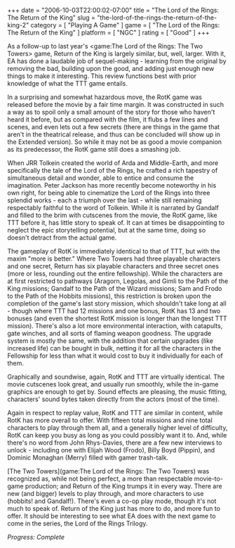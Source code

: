 +++
date = "2006-10-03T22:00:02-07:00"
title = "The Lord of the Rings: The Return of the King"
slug = "the-lord-of-the-rings-the-return-of-the-king-2"
category = [ "Playing A Game" ]
game = [ "The Lord of the Rings: The Return of the King" ]
platform = [ "NGC" ]
rating = [ "Good" ]
+++

As a follow-up to last year's <game:The Lord of the Rings: The Two Towers> game, Return of the King is largely similar, but, well, larger. With it, EA has done a laudable job of sequel-making - learning from the original by removing the bad, building upon the good, and adding just enough new things to make it interesting. This review functions best with prior knowledge of what the TTT game entails.

In a surprising and somewhat hazardous move, the RotK game was released before the movie by a fair time margin. It was constructed in such a way as to spoil only a small amount of the story for those who haven't heard it before, but as compared with the film, it flubs a few lines and scenes, and even lets out a few secrets (there are things in the game that aren't in the theatrical release, and thus can be concluded will show up in the Extended version). So while it may not be as good a movie companion as its predecessor, the RotK game still does a smashing job.

When JRR Tolkein created the world of Arda and Middle-Earth, and more specifically the tale of the Lord of the Rings, he crafted a rich tapestry of simultaneous detail and wonder, able to entice and consume the imagination. Peter Jackson has more recently become noteworthy in his own right, for being able to cinematize the Lord of the Rings into three splendid works - each a triumph over the last - while still remaining respectably faithful to the word of Tolkein. While it is narrated by Gandalf and filled to the brim with cutscenes from the movie, the RotK game, like TTT before it, has little story to speak of. It can at times be disappointing to neglect the epic storytelling potential, but at the same time, doing so doesn't detract from the actual game.

The gameplay of RotK is immediately identical to that of TTT, but with the maxim "more is better." Where Two Towers had three playable characters and one secret, Return has six playable characters and three secret ones (more or less, rounding out the entire fellowship). While the characters are at first restricted to pathways (Aragorn, Legolas, and Gimli to the Path of the King missions; Gandalf to the Path of the Wizard missions; Sam and Frodo to the Path of the Hobbits missions), this restriction is broken upon the completion of the game's last story mission, which shouldn't take long at all - though where TTT had 12 missions and one bonus, RotK has 13 and two bonuses (and even the shortest RotK mission is longer than the longest TTT mission). There's also a lot more environmental interaction, with catapults, gate winches, and all sorts of flaming weapon goodness. The upgrade system is mostly the same, with the addition that certain upgrades (like increased life) can be bought in bulk, netting it for all the characters in the Fellowship for less than what it would cost to buy it individually for each of them.

Graphically and soundwise, again, RotK and TTT are virtually identical. The movie cutscenes look great, and usually run smoothly, while the in-game graphics are enough to get by. Sound effects are pleasing, the music fitting, characters' sound bytes taken directly from the actors (most of the time).

Again in respect to replay value, RotK and TTT are similar in content, while RotK has more overall to offer. With fifteen total missions and nine total characters to play through them all, and a generally higher level of difficulty, RotK can keep you busy as long as you could possibly want it to. And, while there's no word from John Rhys-Davies, there are a few new interviews to unlock - including one with Elijah Wood (Frodo), Billy Boyd (Pippin), and Dominic Monaghan (Merry) filled with gamer trash-talk.

[The Two Towers](game:The Lord of the Rings: The Two Towers) was recognized as, while not being perfect, a more than respectable movie-to-game production; and Return of the King trumps it in every way. There are new (and bigger) levels to play through, and more characters to use (hobbits! and Gandalf!). There's even a co-op play mode, though it's not much to speak of. Return of the King just has more to do, and more fun to offer. It should be interesting to see what EA does with the next game to come in the series, the Lord of the Rings Trilogy.

<i>Progress: Complete</i>